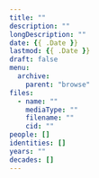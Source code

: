 ```yaml
---
title: ""
description: ""
longDescription: ""
date: {{ .Date }}
lastmod: {{ .Date }}
draft: false
menu:
  archive:
    parent: "browse"
files:
  - name: ""
    mediaType: ""
    filename: ""
    cid: ""
people: []
identities: []
years: ""
decades: []
---
```

